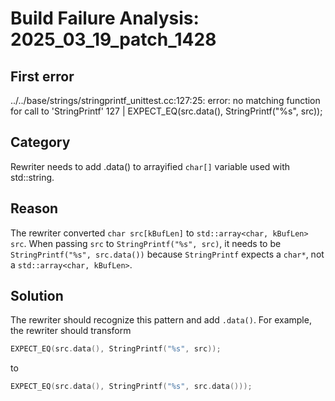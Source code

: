 # Build Failure Analysis: 2025_03_19_patch_1428

## First error

../../base/strings/stringprintf_unittest.cc:127:25: error: no matching function for call to 'StringPrintf'
  127 |   EXPECT_EQ(src.data(), StringPrintf("%s", src));

## Category
Rewriter needs to add .data() to arrayified `char[]` variable used with std::string.

## Reason
The rewriter converted `char src[kBufLen]` to `std::array<char, kBufLen> src`. When passing `src` to `StringPrintf("%s", src)`, it needs to be `StringPrintf("%s", src.data())` because `StringPrintf` expects a `char*`, not a `std::array<char, kBufLen>`.

## Solution
The rewriter should recognize this pattern and add `.data()`.
For example, the rewriter should transform

```c++
EXPECT_EQ(src.data(), StringPrintf("%s", src));
```

to

```c++
EXPECT_EQ(src.data(), StringPrintf("%s", src.data()));